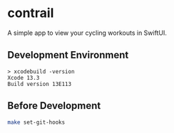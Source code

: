 # contrail
A simple app to view your cycling workouts in SwiftUI.

## Development Environment
  
```
> xcodebuild -version
Xcode 13.3
Build version 13E113
```
  
## Before Development

```sh
make set-git-hooks  
```